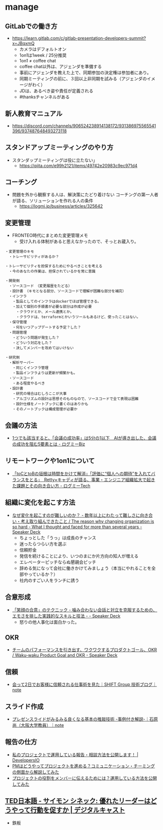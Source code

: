 # manage

## GitLabでの働き方

- https://learn.gitlab.com/c/gitlab-presentation-developers-summit?x=JBqxmQ
  - カメラはデフォルトオン
  - 1on1は1week / 25分推奨
  - 1on1 ≠ coffee chat
  - coffee chat以外は、アジェンダを準備する
  - 事前にアジェンダを教えた上で、同期参加の決定権は参加者にあり。
  - 同期ミーティングの前に、３回以上非同期を試みる（アジェンダのイメージがわく）
  - JDは、あるべき姿や責任が定義される
  - #thanksチャンネルがある

## 新人教育マニュアル

- https://discord.com/channels/906524238914138172/931386975565541396/937487648493273118


## スタンドアップミーティングのやり方

- スタンダップミーティングは役に立たない」
  - https://qiita.com/e99h2121/items/49742e20983c9ec971d4

## コーチング

- 問題を外から観察する人は、解決策にたどり着けない コーチングの第一人者が語る、ソリューションを作れる人の条件
  - https://logmi.jp/business/articles/325642

## 変更管理

- FRONTEO時代にまとめた変更管理メモ
  - 受け入れる体制があると思えなかったので、そっとお蔵入り。

```
・変更管理のキモ
　・トレーサビリティがあるか？

・トレーサビリティを担保するためにやるべきことを考える
　・今のあなたの作業は、担保されているかを常に意識

・開発側
　・ソースコード　（変更履歴をたどる）
　・設計書　（キモとなる部分、ソースコードで理解が困難な部分を補完）
　・インフラ
　　・製品としてのインフラはdockerでほぼ管理できる。
　　・加えて個別の手順書が必要な部分は作成が必要
　　　・クラウドとか、メール連携とか。
　　　・クラウドは、terraformとかいうツールもあるけど、使ったことはない。
　・保守管理
　　・何をいつアップデートする予定？した？
　・問題管理
　　・どういう問題が発生した？
　　・どういう対応をした？
　　・決してメンバーを攻めてはいけない

・研究側
　・解析サーバー
　　・同じくインフラ管理
　　・製品インフラよりは更新が頻繁かも。
　・ソースコード
　　・ある程度やるべき
　・設計書
　　・研究の場合はむしろここが大事
　　・アルゴリズムの設計は思想そのものなので、ソースコードで全て表現は困難
　　・設計仕様をノートブックに書くのはありかも
　　・そのノートブックは構成管理が必要か
```

## 会議の方法

- [1つでも該当すると、「会議の成功率」は5分の1以下　AIが導き出した、会議の成功を阻む5要素とは - ログミーBiz](https://logmi.jp/business/articles/327251)

## リモートワークや1on1について

- [「toCとtoBの垣根は時間をかけて解消」「評価に“個人への期待”を入れてバランスをとる」　Retty×キャディが語る、事業・エンジニア組織拡大で起きた課題とその向き合い方 - ログミーTech](https://logmi.jp/tech/articles/327987)

## 組織に変化を起こす方法

- [なぜ変化を起こすのが難しいのか？ - 数年以上にわたって難しさに向き合い・考え取り組んできたこと / The reason why changing organization is so hard - What I thought and faced for more than several years - Speaker Deck](https://speakerdeck.com/iwashi86/the-reason-why-changing-organization-is-so-hard-what-i-thought-and-faced-for-more-than-several-years)
  - ちょっとした「うっ」は成長のチャンス
  - 迷ったらつらい方を選ぶ
  - 信頼貯金
  - 発信を続けることにより、いつのまにか片方向の知人が増える
  - エレベーターピッチならぬ懇親会ピッチ
  - 辞める気になって会社に働きかけてみましょう（本当にやれることを全部やっているか？）
  - 社内のすごい人をランチに誘う


## 合意形成

- [「笑顔の合意」のテクニック - 噛み合わない会話と対立を克服するための、エモさを排した実践的なスキルと技法 - - Speaker Deck](https://speakerdeck.com/hageyahhoo/xiao-yan-nohe-yi-notekunituku-nie-mihe-wanaihui-hua-todui-li-woke-fu-surutameno-emosawopai-sitashi-jian-de-nasukirutoji-fa)
  - 怒りの他人事化は面白かった。

## OKR

- [チームのパフォーマンスを引き出す、ワクワクするプロダクトゴール、OKR / Waku-waku Product Goal and OKR - Speaker Deck](https://speakerdeck.com/navitimejapan/waku-waku-product-goal-and-okr)

## 信頼

- [会って2日でお客様に信頼される仕事術を見た｜SHIFT Group 技術ブログ｜note](https://note.com/shift_tech/n/nef57b56ff374)

## スライド作成

- [プレゼンスライドがみるみる良くなる基本の推敲技術 -事例付き解説-｜石原尚（大阪大学教員）｜note](https://note.com/hisashi_is/n/n188b42f83dda)

## 報告の仕方

- [私のプロジェクトで運用している報告・相談方法を公開します！ | DevelopersIO](https://dev.classmethod.jp/articles/how_to_write_reports/)
- [PMはどうやってプロジェクトを進める？コミュニケーション・チーミングの側面から解説してみた](https://dev.classmethod.jp/articles/communication_and_teaming_project_promotion/)
- [プロジェクトの役割をメンバーに伝えるためには？運用している方法を公開してみた](https://dev.classmethod.jp/articles/share_project_role/)

## [TED日本語 - サイモン シネック: 優れたリーダーはどうやって行動を促すか | デジタルキャスト](https://digitalcast.jp/v/13255/)

- 鉄板